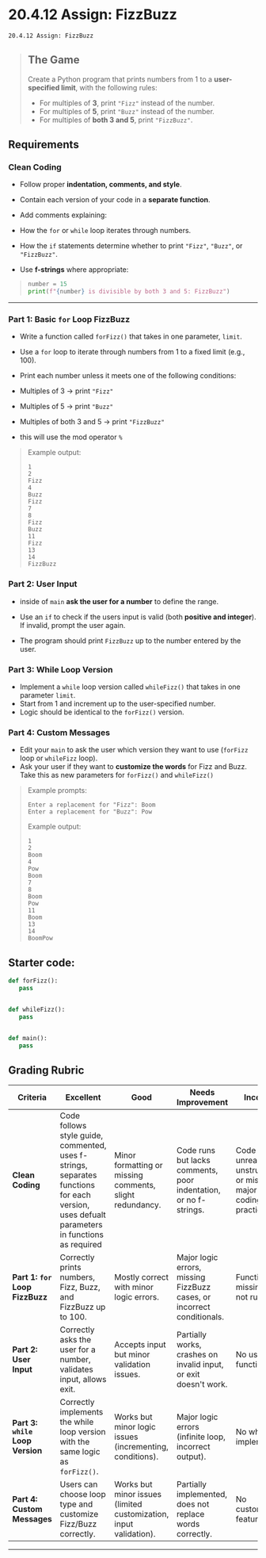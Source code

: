 # 20.4.12 Assign: FizzBuzz
```
20.4.12 Assign: FizzBuzz
```


> ## **The Game**
>
> Create a Python program that prints numbers from 1 to a **user-specified limit**, with the following rules:
>
> * For multiples of **3**, print `"Fizz"` instead of the number.
> * For multiples of **5**, print `"Buzz"` instead of the number.
> * For multiples of **both 3 and 5**, print `"FizzBuzz"`.
>


## **Requirements**


### **Clean Coding**


* Follow proper **indentation, comments, and style**.
* Contain each version of your code in a **separate function**.
* Add comments explaining:


 * How the `for` or `while` loop iterates through numbers.
 * How the `if` statements determine whether to print `"Fizz"`, `"Buzz"`, or `"FizzBuzz"`.
* Use **f-strings** where appropriate:


 >   ```python
 >  number = 15
 >  print(f"{number} is divisible by both 3 and 5: FizzBuzz")
 >   ```


---


### **Part 1: Basic `for` Loop FizzBuzz**


* Write a function called `forFizz()` that takes in one parameter, `limit`.
* Use a `for` loop to iterate through numbers from 1 to a fixed limit (e.g., 100).
* Print each number unless it meets one of the following conditions:


 * Multiples of 3 → print `"Fizz"`
 * Multiples of 5 → print `"Buzz"`
 * Multiples of both 3 and 5 → print `"FizzBuzz"`
* this will use the mod operator `%`


>   Example output:
>
>   ```plaintext
>   1
>   2
>   Fizz
>   4
>   Buzz
>   Fizz
>   7
>   8
>   Fizz
>   Buzz
>   11
>   Fizz
>   13
>   14
>   FizzBuzz
>   ```




### **Part 2: User Input**


* inside of `main`  **ask the user for a number** to define the range.
* Use an `if` to check if the users input is valid (both **positive and integer**). If invalid, prompt the user again.






* The program should print `FizzBuzz` up to the number entered by the user.




### **Part 3: While Loop Version**


* Implement a `while` loop version called `whileFizz()` that takes in one parameter `limit`.
* Start from 1 and increment up to the user-specified number.
* Logic should be identical to the `forFizz()` version.


### **Part 4: Custom Messages**


* Edit your `main` to ask the user which version they want to use (`forFizz` loop or `whileFizz` loop).
* Ask your user if they want to **customize the words** for Fizz and Buzz. Take this as new parameters for `forFizz()` and  `whileFizz()`


>   Example prompts:
>
>   ```plaintext
>   Enter a replacement for "Fizz": Boom
>   Enter a replacement for "Buzz": Pow
>   ```
>
>   Example output:
>
>   ```plaintext
>   1
>   2
>   Boom
>   4
>   Pow
>   Boom
>   7
>   8
>   Boom
>   Pow
>   11
>   Boom
>   13
>   14
>   BoomPow
>   ```


## Starter code:
```python
def forFizz():
   pass


def whileFizz():
   pass


def main():
   pass


```


## **Grading Rubric**


| **Criteria**                     | **Excellent**                                                                                 | **Good**                                                | **Needs Improvement**                                        | **Incomplete**                                                   |
| -------------------------------- | ------------------------------------------------------------------------------------------------------ | ----------------------------------------------------------------- | ---------------------------------------------------------------------- | -------------------------------------------------------------------------- |
| **Clean Coding**                 | Code follows style guide, commented, uses f-strings, separates functions for each version, uses defualt parameters in functions as required | Minor formatting or missing comments, slight redundancy.          | Code runs but lacks comments, poor indentation, or no f-strings.       | Code is unreadable, unstructured, or missing major clean coding practices. |
| **Part 1: `for` Loop FizzBuzz**  | Correctly prints numbers, Fizz, Buzz, and FizzBuzz up to 100.                                          | Mostly correct with minor logic errors.                           | Major logic errors, missing FizzBuzz cases, or incorrect conditionals. | Function missing or does not run.                                          |
| **Part 2: User Input**           | Correctly asks the user for a number, validates input, allows exit.                                        | Accepts input but minor validation issues.                        | Partially works, crashes on invalid input, or exit doesn't work.       | No user input functionality.                                               |
| **Part 3: `while` Loop Version** | Correctly implements the while loop version with the same logic as `forFizz()`.                            | Works but minor logic issues (incrementing, conditions).          | Major logic errors (infinite loop, incorrect output).                  | No while loop implementation.                                              |
| **Part 4: Custom Messages**      | Users can choose loop type and customize Fizz/Buzz correctly.                                           | Works but minor issues (limited customization, input validation). | Partially implemented, does not replace words correctly.               | No customization feature.                                                  |


---
